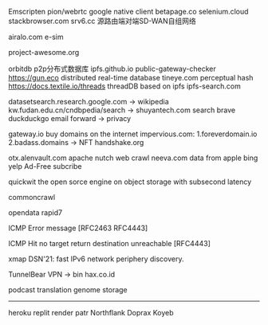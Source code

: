 Emscripten 
pion/webrtc
google native client
betapage.co
selenium.cloud
stackbrowser.com
srv6.cc 源路由端对端SD-WAN自组网络

airalo.com e-sim

project-awesome.org

orbitdb p2p分布式数据库
ipfs.github.io public-gateway-checker
https://gun.eco distributed real-time database
tineye.com perceptual hash
https://docs.textile.io/threads threadDB based on ipfs
ipfs-search.com

datasetsearch.research.google.com -> wikipedia
kw.fudan.edu.cn/cndbpedia/search -> shuyantech.com
search brave
duckduckgo email forward -> privacy

gateway.io buy domains on the internet
impervious.com: 1.foreverdomain.io 2.badass.domains -> NFT
handshake.org

otx.alenvault.com
apache nutch web crawl
neeva.com data from apple bing yelp Ad-Free subcribe

quickwit the open sorce engine on object storage with subsecond latency

commoncrawl

opendata rapid7

ICMP Error message [RFC2463 RFC4443]

ICMP Hit no target return destination unreachable [RFC4443]

xmap DSN'21: fast IPv6 network periphery discovery.

TunnelBear VPN -> bin
hax.co.id

podcast translation
genome storage


----------------------------
heroku replit render patr Northflank Doprax Koyeb
